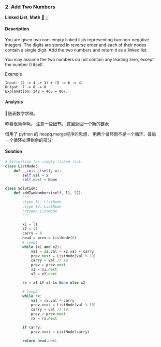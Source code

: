 ### 2. Add Two Numbers

**Linked List**, **Math**    [🧡](https://leetcode.com/problems/add-two-numbers)    	[💡](https://leetcode.com/articles/add-two-numbers)

#### Description

You are given two non-empty linked lists representing two non-negative integers. The digits are stored in reverse order and each of their nodes contain a single digit. Add the two numbers and return it as a linked list.

You may assume the two numbers do not contain any leading zero, except the number 0 itself.

Example

```
Input: (2 -> 4 -> 3) + (5 -> 6 -> 4)
Output: 7 -> 0 -> 8
Explanation: 342 + 465 = 807.
```

#### Analysis

链表数字求和。

咋看很简单啊。 注意一些细节。 这里返回一个新的链表

借用了 python 的 heapq.merge程序的思想， 用两个循环而不是一个循环。最后一个循环处理剩余的部分。

#### Solution

```python
# Definition for singly-linked list.
class ListNode:
    def __init__(self, x):
        self.val = x
        self.next = None

class Solution:
    def addTwoNumbers(self, l1, l2):
        """
        :type l1: ListNode
        :type l2: ListNode
        :rtype: ListNode
        """

        x1 = l1
        x2 = l2
        carry = 0
        head = prev = ListNode(0)
        # loop1
        while (x1 and x2):
            val = x1.val + x2.val + carry
            prev.next = ListNode(val % 10)
            carry = val // 10
            prev = prev.next
            x1 = x1.next
            x2 = x2.next

        rx = x1 if x2 is None else x2

        # loop2
        while rx:
            val = rx.val + carry
            prev.next = ListNode(val % 10)
            carry = val // 10
            prev = prev.next
            rx = rx.next

        if carry:
            prev.next = ListNode(carry)

        return head.next

```
